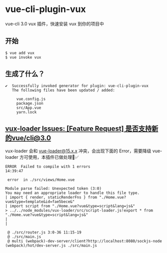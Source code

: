 # vue-cli-plugin-vux

vue-cli 3.0 vux 插件，快速安装 vux 到你的项目中

## 开始

```
$ vue add vux
$ vue invoke vux
```

## 生成了什么？

```
✔  Successfully invoked generator for plugin: vue-cli-plugin-vux
   The following files have been updated / added:

     vue.config.js
     package.json
     src/App.vue
     yarn.lock
```

## [vux-loader Issues: [Feature Request] 是否支持新的vue/cli@3.0](https://github.com/airyland/vux-loader/issues/66)

vux-loader 会和 vue-loader@15.x.x 冲突，会出现下面的 Error，需要降级 vue-loader 方可使用，本插件已做处理✅

```
ERROR  Failed to compile with 1 errors                                                                                                                                      14:39:47

 error  in ./src/views/Home.vue

Module parse failed: Unexpected token (3:0)
You may need an appropriate loader to handle this file type.
| import { render, staticRenderFns } from "./Home.vue?vue&type=template&id=fae5bece&"
| import script from "./Home.vue?vue&type=script&lang=js&"
> ../../node_modules/vux-loader/src/script-loader.js!export * from "./Home.vue?vue&type=script&lang=js&"
|
|

 @ ./src/router.js 3:0-36 11:15-19
 @ ./src/main.js
 @ multi (webpack)-dev-server/client?http://localhost:8080/sockjs-node (webpack)/hot/dev-server.js ./src/main.js
```